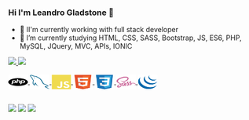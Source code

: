 ### Hi I'm Leandro Gladstone 👋

- 🔭 II'm currently working with full stack developer
- 🌱 I’m currently studying HTML, CSS, SASS, Bootstrap, JS, ES6, PHP, MySQL, JQuery, MVC, APIs, IONIC


<a href="https://github.com/leandrogladstone">
<img height="180em" src="ttps://github-readme-stats.vercel.app/api?username=leandrogladstone&show_icons=true&theme=radical">
<img height="180em" src="https://github-readme-stats.vercel.app/api/top-langs/?username=leandrogladstone&layout=compact)](https://github.com/leandrogladstone/github-readme-stats">




<div style="display: inline_block"><br>
  <img align="center" alt="Rafa-PHP" height="30" width="40" src="https://raw.githubusercontent.com/devicons/devicon/master/icons/php/php-plain.svg"> 
  <img align="center" alt="Rafa-MySQL" height="30" width="40" src="https://raw.githubusercontent.com/devicons/devicon/master/icons/mysql/mysql-plain.svg"> 
  <img align="center" alt="Rafa-Js" height="30" width="40" src="https://raw.githubusercontent.com/devicons/devicon/master/icons/javascript/javascript-plain.svg"> 
  <img align="center" alt="Rafa-HTML" height="30" width="40" src="https://raw.githubusercontent.com/devicons/devicon/master/icons/html5/html5-original.svg">
  <img align="center" alt="Rafa-CSS" height="30" width="40" src="https://raw.githubusercontent.com/devicons/devicon/master/icons/css3/css3-original.svg">
  <img align="center" alt="Rafa-SASS" height="30" width="40" src="https://raw.githubusercontent.com/devicons/devicon/master/icons/sass/sass-original.svg">
  <img align="center" alt="Rafa-JQuery" height="30" width="40" src="https://raw.githubusercontent.com/devicons/devicon/master/icons/jquery/jquery-original.svg">

  

</div>
  
  ##
 
<div> 
  
  <a href="https://www.linkedin.com/in/leandrogladstone" target="_blank"><img src="https://img.shields.io/badge/-LinkedIn-%230077B5?style=for-the-badge&logo=linkedin&logoColor=white" target="_blank"></a>
   <a href="https://instagram.com/leandrogladstone" target="_blank"><img src="https://img.shields.io/badge/-Instagram-%23E4405F?style=for-the-badge&logo=instagram&logoColor=white" target="_blank"></a>
  <a href="https://www.youtube.com/@sweetandstone" target="_blank"><img src="https://img.shields.io/badge/YouTube-FF0000?style=for-the-badge&logo=youtube&logoColor=white" target="_blank"></a>
 
  
  
</div>

